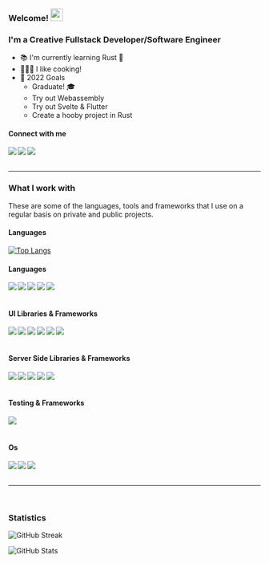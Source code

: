 ### Welcome! <img src="https://media.giphy.com/media/hvRJCLFzcasrR4ia7z/giphy.gif" width="25px">

<h3>I'm a Creative Fullstack Developer/Software Engineer</h3>

- 📚  I'm currently learning Rust 🦀
- 👨🏻‍🍳  I like cooking!
- 🎯  2022 Goals
  - Graduate! 🎓
  - Try out Webassembly
  - Try out Svelte & Flutter
  - Create a hooby project in Rust 


#### Connect with me

<a href="https://www.linkedin.com/in/enzo-bomark-9046651b1/"><img align="left" src="https://img.shields.io/badge/LinkedIn-0A66C2?&style=for-the-badge&logo=LinkedIn&logoColor=white" /></a>
<a href="https://www.instagram.com/enzobomark/"><img align="left" src="https://img.shields.io/badge/Instagram-E4405F?&style=for-the-badge&logo=Instagram&logoColor=white" /></a>
<a href="mailto:enzo.boma@hotmail.com"><img align="left" src="https://img.shields.io/badge/Email-EA4335?&style=for-the-badge&logo=Gmail&logoColor=white" /></a>

<br/><br/>

---

### What I work with

<p>These are some of the languages, tools and frameworks that I use on a regular basis on private and public projects.</p>

<h4>Languages</h4>
<p>

[![Top Langs](https://github-readme-stats.vercel.app/api/top-langs/?username=EnzoBomark&&theme=github_dark&&hide=jupyter%20notebook,matlab)](https://github.com/anuraghazra/github-readme-stats)
</p>

<h4>Languages</h4>
<p>
  <img align="left" src="https://img.shields.io/badge/JavaScript-1c1c1c?&style=flat-square&logo=JavaScript" />
  <img align="left" src="https://img.shields.io/badge/TypeScript-1c1c1c?&style=flat-square&logo=TypeScript" />
  <img align="left" src="https://img.shields.io/badge/Rust-1c1c1c?&style=flat-square&logo=Rust" />
  <img align="left" src="https://img.shields.io/badge/CSharp-1c1c1c?&style=flat-square&logo=CSharp" />
  <img align="left" src="https://img.shields.io/badge/PHP-1c1c1c?&style=flat-square&logo=PHP" />
</p>
  
<br/><br/>

<h4>UI Libraries & Frameworks</h4>
<p>
  <img align="left" src="https://img.shields.io/badge/React-1c1c1c?&style=flat-square&logo=React" />
    <img align="left" src="https://img.shields.io/badge/Next-1c1c1c?&style=flat-square&logo=Next.js" />
  <img align="left" src="https://img.shields.io/badge/Gatsby-1c1c1c?&style=flat-square&logo=Gatsby" />
  <img align="left" src="https://img.shields.io/badge/Angular-1c1c1c?&style=flat-square&logo=Angular" />
  <img align="left" src="https://img.shields.io/badge/React Native-1c1c1c?&style=flat-square&logo=React" />
  <img align="left" src="https://img.shields.io/badge/Laravel-1c1c1c?&style=flat-square&logo=Laravel" />
</p>
  
<br/><br/>

<h4>Server Side Libraries & Frameworks</h4>
<p>
  <img align="left" src="https://img.shields.io/badge/Express-1c1c1c?&style=flat-square&logo=Express" />
  <img align="left" src="https://img.shields.io/badge/GraphQL-1c1c1c?&style=flat-square&logo=GraphQL" />
  <img align="left" src="https://img.shields.io/badge/Firebase-1c1c1c?&style=flat-square&logo=Firebase" />
  <img align="left" src="https://img.shields.io/badge/Apollo-1c1c1c?&style=flat-square&logo=Apollo GraphQL" />
  <img align="left" src="https://img.shields.io/badge/Laravel-1c1c1c?&style=flat-square&logo=Laravel" />
</p>

<br/><br/>

<h4>Testing & Frameworks</h4>
<p>
  <img align="left" src="https://img.shields.io/badge/Jest-1c1c1c?&style=flat-square&logo=Jest" />
</p>

<br/><br/>

<h4>Os</h4>
<p>
  <img align="left" src="https://img.shields.io/badge/MacOs-000000?&style=for-the-badge&logo=Apple&logoColor=white" />
  <img align="left" src="https://img.shields.io/badge/Windows-00979D?&style=for-the-badge&logo=Windows&logoColor=white" />
  <img align="left" src="https://img.shields.io/badge/Linux-46579D?&style=for-the-badge&logo=Linux&logoColor=white" />
</p>

<br/><br/>

---

<!-- ### Articles & Notes -->


<br/>

### Statistics

![GitHub Streak](https://github-readme-streak-stats.herokuapp.com/?user=EnzoBomark&theme=holi-theme)

![GitHub Stats](https://github-readme-stats.vercel.app/api?username=EnzoBomark&count_private=true&show_icons=true&theme=github_dark)
